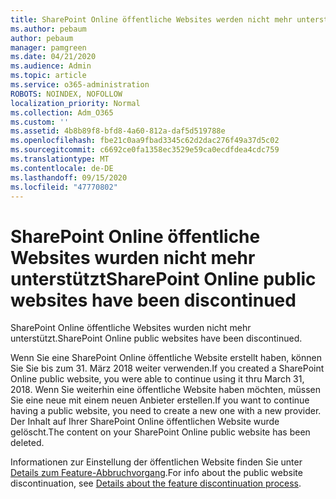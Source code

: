 ```yaml
---
title: SharePoint Online öffentliche Websites werden nicht mehr unterstützt
ms.author: pebaum
author: pebaum
manager: pamgreen
ms.date: 04/21/2020
ms.audience: Admin
ms.topic: article
ms.service: o365-administration
ROBOTS: NOINDEX, NOFOLLOW
localization_priority: Normal
ms.collection: Adm_O365
ms.custom: ''
ms.assetid: 4b8b89f8-bfd8-4a60-812a-daf5d519788e
ms.openlocfilehash: fbe21c0aa9fbad3345c62d2dac276f49a37d5c02
ms.sourcegitcommit: c6692ce0fa1358ec3529e59ca0ecdfdea4cdc759
ms.translationtype: MT
ms.contentlocale: de-DE
ms.lasthandoff: 09/15/2020
ms.locfileid: "47770802"
---
```

# <a name="sharepoint-online-public-websites-have-been-discontinued"></a><span data-ttu-id="e220f-102">SharePoint Online öffentliche Websites wurden nicht mehr unterstützt</span><span class="sxs-lookup"><span data-stu-id="e220f-102">SharePoint Online public websites have been discontinued</span></span>

<span data-ttu-id="e220f-103">SharePoint Online öffentliche Websites wurden nicht mehr unterstützt.</span><span class="sxs-lookup"><span data-stu-id="e220f-103">SharePoint Online public websites have been discontinued.</span></span>

<span data-ttu-id="e220f-104">Wenn Sie eine SharePoint Online öffentliche Website erstellt haben, können Sie Sie bis zum 31. März 2018 weiter verwenden.</span><span class="sxs-lookup"><span data-stu-id="e220f-104">If you created a SharePoint Online public website, you were able to continue using it thru March 31, 2018.</span></span> <span data-ttu-id="e220f-105">Wenn Sie weiterhin eine öffentliche Website haben möchten, müssen Sie eine neue mit einem neuen Anbieter erstellen.</span><span class="sxs-lookup"><span data-stu-id="e220f-105">If you want to continue having a public website, you need to create a new one with a new provider.</span></span> <span data-ttu-id="e220f-106">Der Inhalt auf Ihrer SharePoint Online öffentlichen Website wurde gelöscht.</span><span class="sxs-lookup"><span data-stu-id="e220f-106">The content on your SharePoint Online public website has been deleted.</span></span>

<span data-ttu-id="e220f-107">Informationen zur Einstellung der öffentlichen Website finden Sie unter [Details zum Feature-Abbruchvorgang](https://go.microsoft.com/fwlink/?linkid=866980).</span><span class="sxs-lookup"><span data-stu-id="e220f-107">For info about the public website discontinuation, see [Details about the feature discontinuation process](https://go.microsoft.com/fwlink/?linkid=866980).</span></span>
